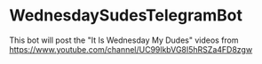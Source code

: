 # WednesdaySudesTelegramBot
This bot will post the "It Is Wednesday My Dudes" videos from https://www.youtube.com/channel/UC99lkbVG8I5hRSZa4FD8zgw
